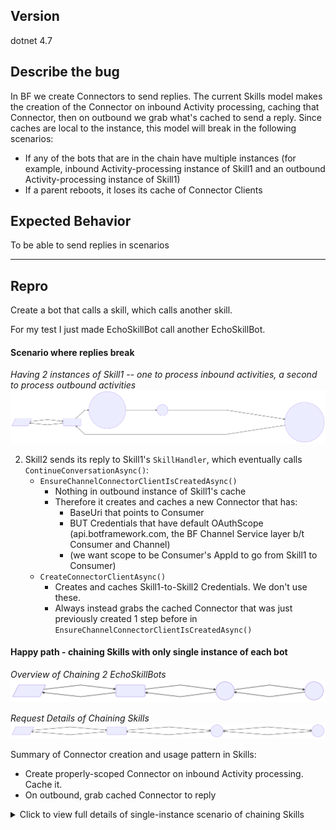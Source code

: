 ## Version
dotnet 4.7

## Describe the bug

In BF we create Connectors to send replies. The current Skills model makes the creation of the Connector on inbound Activity processing, caching that Connector, then on outbound we grab what's cached to send a reply. Since caches are local to the instance, this model will break in the following scenarios:
- If any of the bots that are in the chain have multiple instances (for example, inbound Activity-processing instance of Skill1 and an outbound Activity-processing instance of Skill1)
- If a parent reboots, it loses its cache of Connector Clients

## Expected Behavior
To be able to send replies in scenarios 
___

## Repro
Create a bot that calls a skill, which calls another skill. 

For my test I just made EchoSkillBot call another EchoSkillBot.

#### Scenario where replies break

*Having 2 instances of Skill1 -- one to process inbound activities, a second to process outbound activities*
!["Broken"](../../GraphSVGs/DualInstances_ChainingSkills_BrokenFlow.svg)

2. Skill2 sends its reply to  Skill1's `SkillHandler`, which eventually calls `ContinueConversationAsync()`:
    - `EnsureChannelConnectorClientIsCreatedAsync()`
        - Nothing in outbound instance of Skill1's cache
        - Therefore it creates and caches a new Connector that has:
            - BaseUri that points to Consumer
            - BUT Credentials that have default OAuthScope (api.botframework.com, the BF Channel Service layer b/t Consumer and Channel)
            - (we want scope to be Consumer's AppId to go from Skill1 to Consumer)
    - `CreateConnectorClientAsync()`
        - Creates and caches Skill1-to-Skill2 Credentials. We don't use these.
        - Always instead grabs the cached Connector that was just previously created 1 step before in `EnsureChannelConnectorClientIsCreatedAsync()`


#### Happy path - chaining Skills with only single instance of each bot

*Overview of Chaining 2 EchoSkillBots*
!["Overview of Chaining Skills - Expected Behavior"](../../GraphSVGs/Overview_ChainingSkills_ExpectedBehavior.svg "Overview of Chaining Skills - Expected Behavior")

*Request Details of Chaining Skills*
!["Request Details of Chaining Skills - Expected Behavior"](../../GraphSVGs/RequestDetails_ChainingSkills_ExpectedBehavior.svg "Request Details of Chaining Skills - Expected Behavior")

Summary of Connector creation and usage pattern in Skills:
* Create properly-scoped Connector on inbound Activity processing. Cache it.
* On outbound, grab cached Connector to reply

<details>
    <summary> Click to view full details of single-instance scenario of chaining Skills </summary>

1. Creates ConnectorClient with `AppCredentials` and `BaseUri` for ***Skill1-to-Consumer*** replies
    - Credentials:
        - MicrosoftAppId: Skill1's AppId
        - OAuthScope: Consumer's AppId
    - BaseUri:
        - Used in Connectors to build the `serviceUrl` to send replies
        - The URI is to the Consumer's endpoint that handles skills

2. Creates `AppCredentials`, which it uses to get a Token from Skill1 to POST to Skill2 (we're inside Skill1):
    - MicrosoftAppId: Skill1's AppId
    - OAuthScope: Skill2's AppId
    - `POST http://localhost:39782/api/messages` (Skill2's BotController endpoint)

3. Inbound, inside Skill2
    - Creates Connector with `AppCredentials` that correctly allows for ***Skill2-to-Skill1*** replies
        - MicrosoftAPpId: Skill2's AppId
        - OAuthScope: Skill1's AppId
    - Caches Skill2-to-Skill1 Connector

4. Inside Skill2: Grabs the Skill2-to-Skill1 Connector from TurnState, created on the inbound call in *3
    - `POST "http://localhost:39781/api/skills/v3/conversations/{Skill1-and-Skill2-ConvoId}/activities/{activityId}"` (Skill1's Skill Handler endpoint)

5. Skill1's `SkillHandler` eventually calls `ContinueConversationAsync()` so that it could eventually `RunPipelineAsync()` to forward Skill2's message to Consumer
    - Calls `EnsureChannelConnectorClientIsCreatedAsync()` to make `AppCredentials` that are scoped to default `api.botframework.com` (BF Channel Service)
        - Does not use these Channel-scoped Credentials on the Connector it creates, however. 
        - **Instead it grabs the Connector that was cached in step 1**, which is scoped correctly to the Consumer for outbound reply from Skill1
    - Next calls `CreateConnectorClientAsync()`
        - **It grabs the Connector that was cached in step 1**, once again

6. `POST "http://localhost:3978/api/skills/v3/conversations/{Consumer-and-Skill1-ConvoId}/activities/{activityId}"` to forward Skill2's message from Skill1 to Consumer, using Connector from step *5

7. Consumer's `SkillHandler` eventually calls `ContinueConversationAsync()` so that it could eventually `RunPipelineAsync()` to forward Skill2's message to Channel
    - Calls `EnsureChannelConnectorClientIsCreatedAsync()` 
        - Gets cached `AppCredentials` scoped from Consumer-to-Channel (Created on first inbound Channel-to-Consumer ProcessActivityAsync())
        - Grabs cached Connector scoped from Consumer-to-Channel
    - Calls `CreateConnectorClientAsync()`
        - Gets cached `AppCredentials` scoped from Consumer-to-Skill1. It does not use these credentials on the outbound reply right now.
        - Grabs cached Connector that has credentials scoped from Consumer-to-Channel

8. `POST "http://localhost:61007/v3/conversations/{Consumer-and-Channel-ConvoId}/activities/{activityId}"` to finally forward Skill2's reply to the User at the Channel

</details>




    